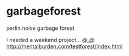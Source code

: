 # garbageforest
perlin noise garbage forest

I needed a weekend project... @_@
http://mentalburden.com/testforest/index.html
